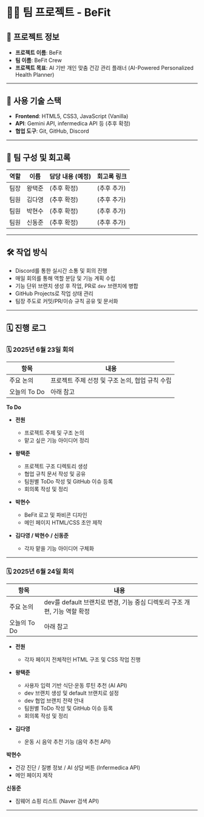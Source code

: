 # 🧑‍⚕️ 팀 프로젝트 - BeFit

## 📌 프로젝트 정보

* **프로젝트 이름**: BeFit
* **팀 이름**: BeFit Crew
* **프로젝트 목표**: AI 기반 개인 맞춤 건강 관리 플래너 (AI-Powered Personalized Health Planner)

---

## 🧰 사용 기술 스택

* **Frontend**: HTML5, CSS3, JavaScript (Vanilla)
* **API**: Gemini API, infermedica API 등 (추후 확정)
* **협업 도구**: Git, GitHub, Discord

---

## 👥 팀 구성 및 회고록

| 역할 | 이름     | 담당 내용 (예정) | 회고록 링크 |
|------|----------|------------|-------------|
| 팀장 | 왕택준   | (추후 확정)    | (추후 추가) |
| 팀원 | 김다영   | (추후 확정)   | (추후 추가) |
| 팀원 | 박현수   | (추후 확정)    | (추후 추가) |
| 팀원 | 신동준   | (추후 확정)   | (추후 추가) |

---

## 🛠 작업 방식

* Discord를 통한 실시간 소통 및 회의 진행
* 매일 회의를 통해 역할 분담 및 기능 계획 수립
* 기능 단위 브랜치 생성 후 작업, PR로 `dev` 브랜치에 병합
* GitHub Projects로 작업 상태 관리
* 팀장 주도로 커밋/PR/이슈 규칙 공유 및 문서화

---

## 🗓 진행 로그

### 🗓️ 2025년 6월 23일 회의

| 항목            | 내용                              |
|-----------------|-----------------------------------|
| 주요 논의       | 프로젝트 주제 선정 및 구조 논의, 협업 규칙 수립 |
| 오늘의 To Do    | 아래 참고                          |

**To Do**

* **전원**
    * 프로젝트 주제 및 구조 논의
    * 맡고 싶은 기능 아이디어 정리

* **왕택준**
    * 프로젝트 구조 디렉토리 생성
    * 협업 규칙 문서 작성 및 공유
    * 팀원별 ToDo 작성 및 GitHub 이슈 등록
    * 회의록 작성 및 정리

* **박현수**
    * BeFit 로고 및 파비콘 디자인
    * 메인 페이지 HTML/CSS 초안 제작

* **김다영 / 박현수 / 신동준**
    * 각자 맡을 기능 아이디어 구체화

---

### 🗓️ 2025년 6월 24일 회의

| 항목            | 내용                                                                 |
|-----------------|----------------------------------------------------------------------|
| 주요 논의       | dev를 default 브랜치로 변경, 기능 중심 디렉토리 구조 개편, 기능 역할 확정 |
| 오늘의 To Do    | 아래 참고                                                             |

* **전원**
  * 각자 페이지 전체적인 HTML 구조 및 CSS 작업 진행

* **왕택준**
  * 사용자 입력 기반 식단·운동 루틴 추천 (AI API)
  * dev 브랜치 생성 및 default 브랜치로 설정
  * dev 협업 브랜치 전략 안내
  * 팀원별 ToDo 작성 및 GitHub 이슈 등록
  * 회의록 작성 및 정리

* **김다영**
  * 운동 시 음악 추천 기능 (음악 추천 API)

**박현수**
  * 건강 진단 / 질병 정보 / AI 상담 버튼 (Infermedica API)
  * 메인 페이지 제작

**신동준**
  * 짐웨어 쇼핑 리스트 (Naver 검색 API)

---